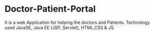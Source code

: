 # Doctor-Patient-Portal
It is a web Application  for helping the doctors and Patients. Technology used JavaSE, Java EE (JSP, Servlet), HTML,CSS &amp; JS.
